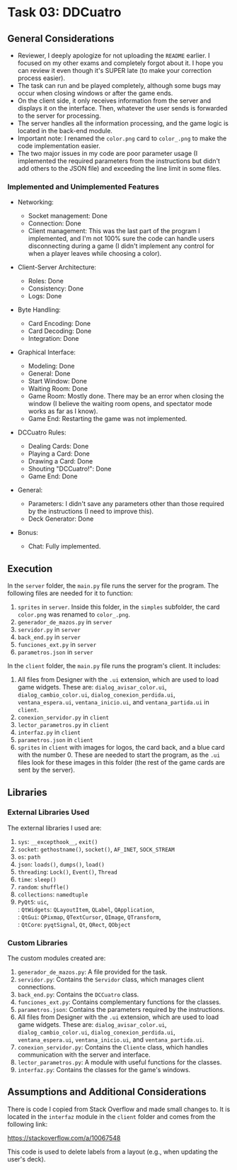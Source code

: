 # Task 03: DDCuatro

## General Considerations

* Reviewer, I deeply apologize for not uploading the `README` earlier. I focused on my other exams and completely forgot about it. I hope you can review it even though it's SUPER late (to make your correction process easier).
* The task can run and be played completely, although some bugs may occur when closing windows or after the game ends.
* On the client side, it only receives information from the server and displays it on the interface. Then, whatever the user sends is forwarded to the server for processing.
* The server handles all the information processing, and the game logic is located in the back-end module.
* Important note: I renamed the `color.png` card to `color_.png` to make the code implementation easier.
* The two major issues in my code are poor parameter usage (I implemented the required parameters from the instructions but didn't add others to the JSON file) and exceeding the line limit in some files.

### Implemented and Unimplemented Features

* Networking:
  * Socket management: Done
  * Connection: Done
  * Client management: This was the last part of the program I implemented, and I'm not 100% sure the code can handle users disconnecting during a game (I didn't implement any control for when a player leaves while choosing a color).

* Client-Server Architecture:
  * Roles: Done
  * Consistency: Done
  * Logs: Done

* Byte Handling:
  * Card Encoding: Done
  * Card Decoding: Done
  * Integration: Done

* Graphical Interface:
  * Modeling: Done
  * General: Done
  * Start Window: Done
  * Waiting Room: Done
  * Game Room: Mostly done. There may be an error when closing the window (I believe the waiting room opens, and spectator mode works as far as I know).
  * Game End: Restarting the game was not implemented.

* DCCuatro Rules:
  * Dealing Cards: Done
  * Playing a Card: Done
  * Drawing a Card: Done
  * Shouting "DCCuatro!": Done
  * Game End: Done

* General:
  * Parameters: I didn't save any parameters other than those required by the instructions (I need to improve this).
  * Deck Generator: Done

* Bonus:
  * Chat: Fully implemented.

## Execution

In the `server` folder, the `main.py` file runs the server for the program. The following files are needed for it to function:

1. `sprites` in `server`. Inside this folder, in the `simples` subfolder, the card `color.png` was renamed to `color_.png`.
2. `generador_de_mazos.py` in `server`
3. `servidor.py` in `server`
4. `back_end.py` in `server`
5. `funciones_ext.py` in `server`
6. `parametros.json` in `server`

In the `client` folder, the `main.py` file runs the program's client. It includes:

1. All files from Designer with the `.ui` extension, which are used to load game widgets. These are: `dialog_avisar_color.ui`, `dialog_cambio_color.ui`, `dialog_conexion_perdida.ui`, `ventana_espera.ui`, `ventana_inicio.ui`, and `ventana_partida.ui` in `client`.
2. `conexion_servidor.py` in `client`
3. `lector_parametros.py` in `client`
4. `interfaz.py` in `client`
5. `parametros.json` in `client`
6. `sprites` in `client` with images for logos, the card back, and a blue card with the number 0. These are needed to start the program, as the `.ui` files look for these images in this folder (the rest of the game cards are sent by the server).

## Libraries

### External Libraries Used
The external libraries I used are:

1. `sys`: `__excepthook__`, `exit()`
2. `socket`: `gethostname()`, `socket()`, `AF_INET`, `SOCK_STREAM`
3. `os`: `path`
4. `json`: `loads()`, `dumps()`, `load()`
5. `threading`: `Lock()`, `Event()`, `Thread`
6. `time`: `sleep()`
7. `random`: `shuffle()`
8. `collections`: `namedtuple`
9. `PyQt5`: `uic`,  
               : `QtWidgets`: `QLayoutItem`, `QLabel`, `QApplication`,   
               : `QtGui`: `QPixmap`, `QTextCursor`, `QImage`, `QTransform`,  
               : `QtCore`: `pyqtSignal`, `Qt`, `QRect`, `QObject` 

### Custom Libraries
The custom modules created are:

1. `generador_de_mazos.py`: A file provided for the task.
2. `servidor.py`: Contains the `Servidor` class, which manages client connections.
3. `back_end.py`: Contains the `DCCuatro` class.
4. `funciones_ext.py`: Contains complementary functions for the classes.
5. `parametros.json`: Contains the parameters required by the instructions.
6. All files from Designer with the `.ui` extension, which are used to load game widgets. These are: `dialog_avisar_color.ui`, `dialog_cambio_color.ui`, `dialog_conexion_perdida.ui`, `ventana_espera.ui`, `ventana_inicio.ui`, and `ventana_partida.ui`.
7. `conexion_servidor.py`: Contains the `Cliente` class, which handles communication with the server and interface.
8. `lector_parametros.py`: A module with useful functions for the classes.
9. `interfaz.py`: Contains the classes for the game's windows.

## Assumptions and Additional Considerations

There is code I copied from Stack Overflow and made small changes to. It is located in the `interfaz` module in the `client` folder and comes from the following link:

https://stackoverflow.com/a/10067548

This code is used to delete labels from a layout (e.g., when updating the user's deck).

